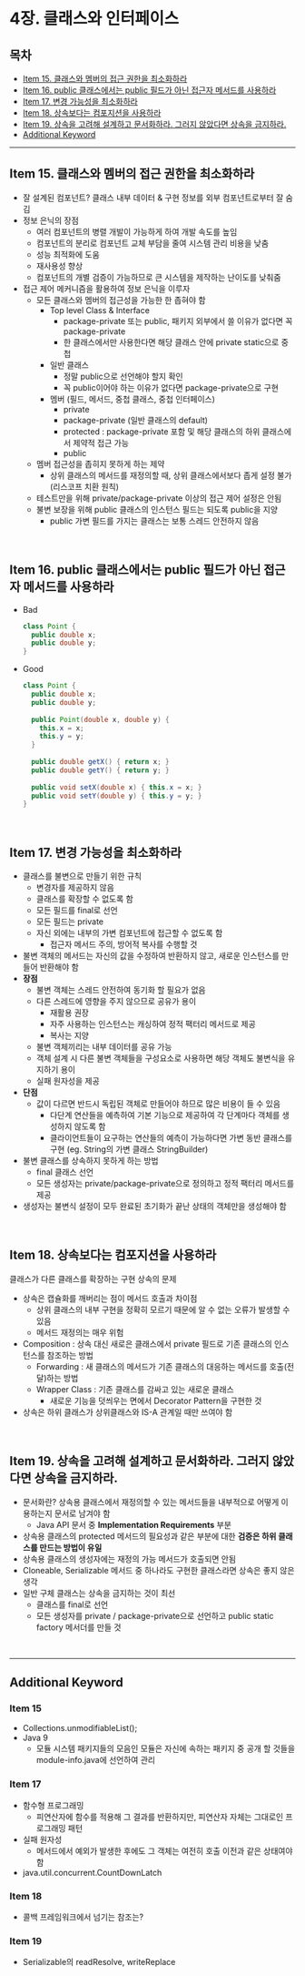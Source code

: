 # 4장. 클래스와 인터페이스

## 목차

- [Item 15. 클래스와 멤버의 접근 권한을 최소화하라](#Item-15-클래스와-멤버의-접근-권한을-최소화하라)
- [Item 16. public 클래스에서는 public 필드가 아닌 접근자 메서드를 사용하라](#Item-16-public-클래스에서는-public-필드가-아닌-접근자-메서드를-사용하라)
- [Item 17. 변경 가능성을 최소화하라](#Item-17-변경-가능성을-최소화하라)
- [Item 18. 상속보다는 컴포지션을 사용하라](#Item-18-상속보다는-컴포지션을-사용하라)
- [Item 19. 상속을 고려해 설계하고 문서화하라. 그러지 않았다면 상속을 금지하라.](#Item-19-상속을-고려해-설계하고-문서화하라-그러지-않았다면-상속을-금지하라.)
- [Additional Keyword](#Additional-Keyword)

---

## Item 15. 클래스와 멤버의 접근 권한을 최소화하라

* 잘 설계된 컴포넌트? 클래스 내부 데이터 & 구현 정보를 외부 컴포넌트로부터 잘 숨김
* 정보 은닉의 장점  
  * 여러 컴포넌트의 병렬 개발이 가능하게 하여 개발 속도를 높임
  * 컴포넌트의 분리로 컴포넌트 교체 부담을 줄여 시스템 관리 비용을 낮춤
  * 성능 최적화에 도움
  * 재사용성 향상
  * 컴포넌트의 개별 검증이 가능하므로 큰 시스템을 제작하는 난이도를 낮춰줌
* 접근 제어 메커니즘을 활용하여 정보 은닉을 이루자
  * 모든 클래스와 멤버의 접근성을 가능한 한 좁혀야 함
    * Top level Class & Interface 
      * package-private 또는 public, 패키지 외부에서 쓸 이유가 없다면 꼭 package-private
      * 한 클래스에서만 사용한다면 해당 클래스 안에 private static으로 중첩
    * 일반 클래스
      * 정말 public으로 선언해야 할지 확인
      * 꼭 public이어야 하는 이유가 없다면 package-private으로 구현
    * 멤버 (필드, 메서드, 중첩 클래스, 중첩 인터페이스)
      * private
      * package-private (일반 클래스의 default)
      * protected : package-private 포함 및 해당 클래스의 하위 클래스에서 제약적 접근 가능
      * public
  * 멤버 접근성을 좁히지 못하게 하는 제약
    * 상위 클래스의 메서드를 재정의할 때, 상위 클래스에서보다 좁게 설정 불가 (리스코프 치환 원칙)
  * 테스트만을 위해 private/package-private 이상의 접근 제어 설정은 안됨
  * 불변 보장을 위해 public 클래스의 인스턴스 필드는 되도록 public을 지양
    * public 가변 필드를 가지는 클래스는 보통 스레드 안전하지 않음

<br>

## Item 16. public 클래스에서는 public 필드가 아닌 접근자 메서드를 사용하라

* Bad  

  ```java
  class Point {
    public double x;
    public double y;
  }
  ```

* Good  

  ```java
  class Point {
    public double x;
    public double y;
    
    public Point(double x, double y) {
      this.x = x;
      this.y = y;
    }
    
    public double getX() { return x; }
    public double getY() { return y; }
    
    public void setX(double x) { this.x = x; }
    public void setY(double y) { this.y = y; }
  }
  ```

<br>

## Item 17. 변경 가능성을 최소화하라

* 클래스를 불변으로 만들기 위한 규칙
  * 변경자를 제공하지 않음
  * 클래스를 확장할 수 없도록 함
  * 모든 필드를 final로 선언
  * 모든 필드는 private
  * 자신 외에는 내부의 가변 컴포넌트에 접근할 수 없도록 함
    * 접근자 메서드 주의, 방어적 복사를 수행할 것
* 불변 객체의 메서드는 자신의 값을 수정하여 반환하지 않고, 새로운 인스턴스를 만들어 반환해야 함
* **장점**
  * 불변 객체는 스레드 안전하여 동기화 할 필요가 없음
  * 다른 스레드에 영향을 주지 않으므로 공유가 용이
    * 재활용 권장
    * 자주 사용하는 인스턴스는 캐싱하여 정적 팩터리 메서드로 제공
    * 복사는 지양
  * 불변 객체끼리는 내부 데이터를 공유 가능
  * 객체 설계 시 다른 불변 객체들을 구성요소로 사용하면 해당 객체도 불변식을 유지하기 용이
  * 실패 원자성을 제공
* **단점**
  * 값이 다르면 반드시 독립된 객체로 만들어야 하므로 많은 비용이 들 수 있음
    * 다단계 연산들을 예측하여 기본 기능으로 제공하여 각 단계마다 객체를 생성하지 않도록 함
    * 클라이언트들이 요구하는 연산들의 예측이 가능하다면 가변 동반 클래스를 구현 (eg. String의 가변 클래스 StringBuilder)
* 불변 클래스를 상속하지 못하게 하는 방법
  * final 클래스 선언
  * 모든 생성자는 private/package-private으로 정의하고 정적 팩터리 메서드를 제공
* 생성자는 불변식 설정이 모두 완료된 초기화가 끝난 상태의 객체만을 생성해야 함

<br>

## Item 18. 상속보다는 컴포지션을 사용하라

클래스가 다른 클래스를 확장하는 구현 상속의 문제

* 상속은 캡슐화를 깨버리는 점이 메서드 호출과 차이점
  * 상위 클래스의 내부 구현을 정확히 모르기 때문에 알 수 없는 오류가 발생할 수 있음
  * 메서드 재정의는 매우 위험
* Composition : 상속 대신 새로은 클래스에서 private 필드로 기존 클래스의 인스턴스를 참조하는 방법
  * Forwarding : 새 클래스의 메서드가 기존 클래스의 대응하는 메서드를 호출(전달)하는 방법
  * Wrapper Class : 기존 클래스를 감싸고 있는 새로운 클래스
    * 새로운 기능을 덧씌우는 면에서 Decorator Pattern을 구현한 것
* 상속은 하위 클래스가 상위클래스와 IS-A 관계일 때만 쓰여야 함

<br>

## Item 19. 상속을 고려해 설계하고 문서화하라. 그러지 않았다면 상속을 금지하라.

* 문서화란?
  상속용 클래스에서 재정의할 수 있는 메서드들을 내부적으로 어떻게 이용하는지 문서로 남겨야 함
  * Java API 문서 중 **Implementation Requirements** 부분
* 상속용 클래스의 protected 메서드의 필요성과 같은 부분에 대한 **검증은 하위 클래스를 만드는 방법이 유일**
* 상속용 클래스의 생성자에는 재정의 가능 메서드가 호출되면 안됨
* Cloneable, Serializable 메서드 중 하나라도 구현한 클래스라면 상속은 좋지 않은 생각
* 일반 구체 클래스는 상속을 금지하는 것이 최선
  * 클래스를 final로 선언
  * 모든 생성자를 private / package-private으로 선언하고 public static factory 메서더를 만들 것

<br>

---

## Additional Keyword

### Item 15

* Collections.unmodifiableList();
* Java 9
  * 모듈 시스템
    패키지들의 모음인 모듈은 자신에 속하는 패키지 중 공개 할 것들을 module-info.java에 선언하여 관리

### Item 17

* 함수형 프로그래밍
  * 피연산자에 함수를 적용해 그 결과를 반환하지만, 피연산자 자체는 그대로인 프로그래밍 패턴
* 실패 원자성
  * 메서드에서 예외가 발생한 후에도 그 객체는 여전히 호출 이전과 같은 상태여야 함
* java.util.concurrent.CountDownLatch

### Item 18

* 콜백 프레임워크에서 넘기는 참조는?

### Item 19

* Serializable의 readResolve, writeReplace